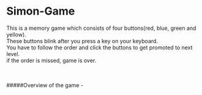 # Simon-Game

This is a memory game which consists of four buttons(red, blue, green and yellow). <br>
These buttons blink after you press a key on your keyboard. <br>
You have to follow the order and click the buttons to get promoted to next level.<br>
if the order is missed, game is over.

<br><br>
#####Overview of the game - 
